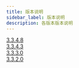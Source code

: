 ```yaml
---
title: 版本说明
sidebar_label: 版本说明
description: 各版本版本说明
---
```


[3.3.4.8](./3.3.4.8)  
[3.3.4.3](./3.3.4.3)  
[3.3.3.0](./3.3.3.0)  
[3.3.2.0](./3.3.2.0)
